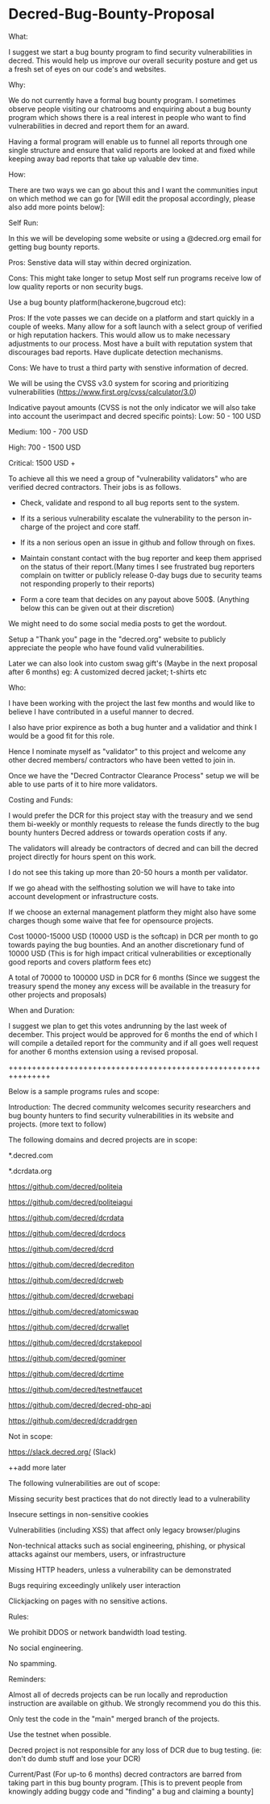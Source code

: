 # Decred-Bug-Bounty-Proposal

What:

I suggest we start a bug bounty program to find security vulnerabilities in decred. This would help us improve our overall security posture and get us a fresh set of eyes on our code's and websites.


Why:

We do not currently have a formal bug bounty program. I sometimes observe people visiting our chatrooms and enquiring about a bug bounty program which shows there is a real interest in people who want to find vulnerabilities in decred and report them for an award.


Having a formal program will enable us to funnel all reports through one single structure and ensure that valid reports are looked at and fixed  while keeping away bad reports that take up valuable dev time.

How:

There are two ways we can go about this and I want the communities input on which method we can go for [Will edit the proposal accordingly, please also add more points below]:



Self Run:

In this we will be developing some website or using a @decred.org email for getting bug bounty reports. 

Pros: 
Senstive data will stay within decred orginization.


Cons:
This might take longer to setup
Most self run programs receive low of  low quality reports or non security bugs.



Use a bug bounty platform(hackerone,bugcroud etc):

Pros:
If the vote passes we can decide on a platform and start quickly in a couple of weeks.
Many allow for a soft launch with a select group of verified or high reputation hackers. This would allow us to make necessary adjustments to our process.
Most have a built with reputation system that discourages bad reports.
Have duplicate detection mechanisms.


Cons:
We have to trust a third party with senstive information of decred.



We will be using the CVSS v3.0 system for scoring and prioritizing vulnerabilities (https://www.first.org/cvss/calculator/3.0)

Indicative payout amounts (CVSS is not the only indicator we will also take into account the userimpact and decred specific points):
Low: 50 - 100 USD

Medium: 100 - 700 USD

High: 700 - 1500 USD

Critical: 1500 USD +




To achieve all this we need a group of "vulnerability validators" who are verified decred contractors. Their jobs is as follows.

  - Check, validate and respond to all bug reports sent to the system.
  
  - If its a serious vulnerability escalate the vulnerability to the person in-charge of the project and core staff.
  
  - If its a non serious open an issue in github and follow through on fixes.
  
  - Maintain constant contact with the bug reporter and keep them apprised on the status of their report.(Many times I see frustrated bug reporters complain on twitter or publicly release 0-day bugs due to security teams not responding properly to their reports) 
  
  - Form a core team that decides on any payout above 500$. (Anything below this can be given out at their discretion)
  

We might need to do some social media posts to get the wordout.

Setup a "Thank you" page in the "decred.org" website to publicly appreciate the people who have found valid vulnerabilities.

Later we can also look into custom swag gift's (Maybe in the next proposal after 6 months) eg: A customized decred jacket; t-shirts etc

Who:

I have been working with the project the last few months and would like to believe I have contributed in a useful manner to decred.

I also have prior expirence as both a bug hunter and a validatior and think I would be a good fit for this role.

Hence I nominate myself as "validator" to this project and welcome any other decred members/ contractors who have been vetted to join in. 

Once we have the "Decred Contractor Clearance Process" setup we will be able to use parts of it to hire more validators.


Costing and Funds:

I would prefer the DCR for this project stay with the treasury and we send them bi-weekly or monthly requests to release the funds directly to the bug bounty hunters Decred address or towards operation costs if any. 

The validators  will already be contractors of decred and can bill the decred project directly for hours spent on this work.

I do not see this taking up more than 20-50 hours a month per validator. 

If we go ahead with the selfhosting solution we will have to take into account development or infrastructure costs. 

If we choose an external management platform they might also have some charges though some waive that fee for opensource projects.

Cost 10000-15000 USD (10000 USD is the softcap) in DCR per month to go towards paying the bug bounties. And an another discretionary fund of 10000 USD (This is for high impact critical vulnerabilities or exceptionally good reports and covers platform fees etc)


A total of 70000 to 100000 USD in DCR for 6 months (Since we suggest the treasury spend the money any excess will be available in the treasury for other projects and proposals)

When and Duration:

I suggest we plan to get this votes andrunning by the last week of december. This project would be approved for 6 months the end of which I will compile a detailed report for the community and if all goes well request for another 6 months extension using a revised proposal. 

+++++++++++++++++++++++++++++++++++++++++++++++++++++++++++++++

Below is a sample programs rules and scope:

Introduction:
The decred community welcomes security researchers and bug bounty hunters to find security vulnerabilities in its website and projects. (more text to follow)

The following domains and decred projects are in scope:

*.decred.com

*.dcrdata.org

https://github.com/decred/politeia

https://github.com/decred/politeiagui

https://github.com/decred/dcrdata

https://github.com/decred/dcrdocs

https://github.com/decred/dcrd

https://github.com/decred/decrediton

https://github.com/decred/dcrweb

https://github.com/decred/dcrwebapi

https://github.com/decred/atomicswap

https://github.com/decred/dcrwallet

https://github.com/decred/dcrstakepool

https://github.com/decred/gominer

https://github.com/decred/dcrtime

https://github.com/decred/testnetfaucet

https://github.com/decred/decred-php-api

https://github.com/decred/dcraddrgen


Not in scope:

https://slack.decred.org/ (Slack)

++add more later

The following vulnerabilities are out of scope:

Missing security best practices that do not directly lead to a vulnerability

Insecure settings in non-sensitive cookies

Vulnerabilities (including XSS) that affect only legacy browser/plugins

Non-technical attacks such as social engineering, phishing, or physical attacks against our members, users, or infrastructure

Missing HTTP headers, unless a vulnerability can be demonstrated

Bugs requiring exceedingly unlikely user interaction

Clickjacking on pages with no sensitive actions.

Rules:

We prohibit DDOS or network bandwidth load testing.

No social engineering.

No spamming.


Reminders:

Almost all of decreds projects can be run locally and reproduction instruction are available on github. We strongly recommend you do this this.

Only test the code in the "main" merged branch of the projects.

Use the testnet when possible.

Decred project is not responsible for any loss of DCR due to bug testing. (ie: don't do dumb stuff and lose your DCR)

Current/Past (For up-to 6 months) decred contractors are barred from taking part in this bug bounty program. [This is to prevent people from knowingly adding buggy code and "finding" a bug and claiming a bounty]
